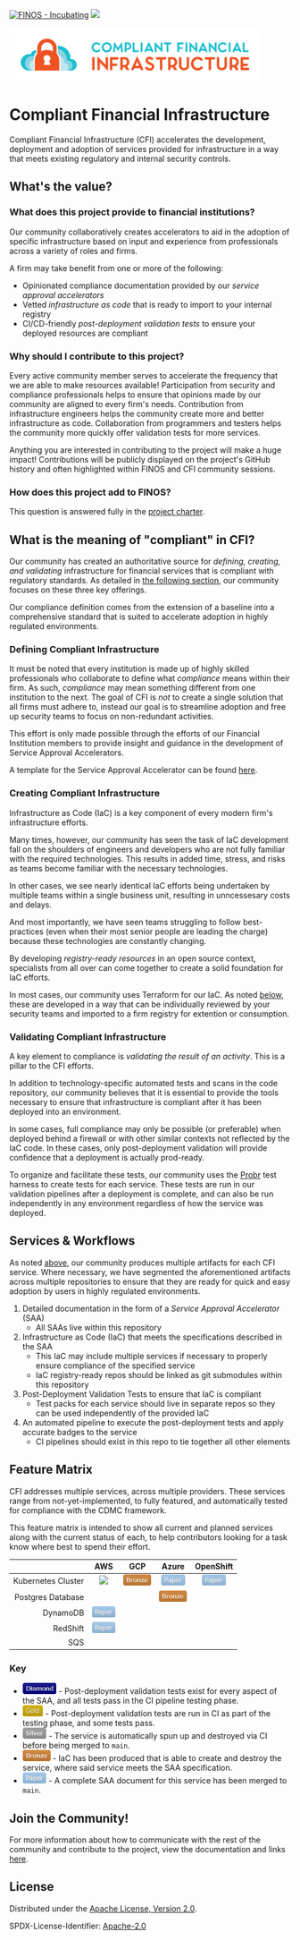 [![FINOS - Incubating](https://cdn.jsdelivr.net/gh/finos/contrib-toolbox@master/images/badge-incubating.svg)](https://finosfoundation.atlassian.net/wiki/display/FINOS/Incubating)
[<img src="https://img.shields.io/badge/slack-@finos/compliant%20financial%20infrastructure-green.svg?logo=slack">](https://finos-lf.slack.com/messages/compliant-financial-infrastructure/)

<img src="https://github.com/finos/branding/blob/master/project-logos/active-project-logos/Compliant%20Financial%20Infrastructure%20Logo/Horizontal/2021_CFI_Logo_Horizontal.png?raw=true" width="450">


# Compliant Financial Infrastructure
Compliant Financial Infrastructure (CFI) accelerates the development, deployment and adoption of services provided for infrastructure in a way that meets existing regulatory and internal security controls.

## What's the value?

### What does this project provide to financial institutions?

Our community collaboratively creates accelerators to aid in the adoption of specific infrastructure based on input and experience from professionals across a variety of roles and firms.

A firm may take benefit from one or more of the following:

- Opinionated compliance documentation provided by our *service approval accelerators*
- Vetted *infrastructure as code* that is ready to import to your internal registry
- CI/CD-friendly *post-deployment validation tests* to ensure your deployed resources are compliant

### Why should I contribute to this project?

Every active community member serves to accelerate the frequency that we are able to make resources available! Participation from security and compliance professionals helps to ensure that opinions made by our community are aligned to every firm's needs. Contribution from infrastructure engineers helps the community create more and better infrastructure as code. Collaboration from programmers and testers helps the community more quickly offer validation tests for more services.

Anything you are interested in contributing to the project will make a huge impact! Contributions will be publicly displayed on the project's GitHub history and often highlighted within FINOS and CFI community sessions.

### How does this project add to FINOS?

This question is answered fully in the [project charter](docs/project-charter.md).

## What is the meaning of "compliant" in CFI?

Our community has created an authoritative source for _defining, creating, and validating_ infrastructure for financial services that is compliant with regulatory standards.
As detailed in [the following section](#services--workflows), our community focuses on these three key offerings.

Our compliance definition comes from the extension of a baseline into a comprehensive standard that is suited to accelerate adoption in highly regulated environments.

### Defining Compliant Infrastructure

It must be noted that every institution is made up of highly skilled professionals who collaborate to define what _compliance_ means within their firm.
As such, _compliance_ may mean something different from one institution to the next. The goal of CFI is _not_ to create a single solution 
that all firms must adhere to, instead our goal is to streamline adoption and free up security teams to focus on non-redundant activities.

This effort is only made possible through the efforts of our Financial Institution members to provide insight and guidance in the development of Service Approval Accelerators.

A template for the Service Approval Accelerator can be found [here](templates/ServiceApprovalAcceleratorTemplate.md).

### Creating Compliant Infrastructure

Infrastructure as Code (IaC) is a key component of every modern firm's infrastructure efforts. 

Many times, however, our community has seen the task of IaC development fall on the shoulders of engineers and developers who are not fully familiar with the required technologies.
This results in added time, stress, and risks as teams become familiar with the necessary technologies.

In other cases, we see nearly identical IaC efforts being undertaken by multiple teams within a single business unit, resulting in unncessesary costs and delays.

And most importantly, we have seen teams struggling to follow best-practices
(even when their most senior people are leading the charge) because these technologies are constantly changing.

By developing _registry-ready resources_ in an open source context, specialists from all over can come together to create a solid foundation for IaC efforts.

In most cases, our community uses Terraform for our IaC. As noted [below](#services--workflows), these are developed in a way that can be
individually reviewed by your security teams and imported to a firm registry for extention or consumption.

### Validating Compliant Infrastructure

A key element to compliance is _validating the result of an activity_. This is a pillar to the CFI efforts.

In addition to technology-specific automated tests and scans in the code repository, our community believes that it is essential to provide
the tools necessary to ensure that infrastructure is compliant after it has been deployed into an environment.

In some cases, full compliance may only be possible (or preferable) when deployed behind a firewall or with other similar contexts not reflected by the IaC code.
In these cases, only post-deployment validation will provide confidence that a deployment is actually prod-ready.

To organize and facilitate these tests, our community uses the [Probr](https://github.com/probr) test harness to create tests for each service.
These tests are run in our validation pipelines after a deployment is complete,
and can also be run independently in any environment regardless of how the service was deployed.

## Services & Workflows

As noted [above](#what-is-the-meaning-of-compliant-in-cfi), our community produces multiple artifacts for each CFI service.
Where necessary, we have segmented the aforementioned artifacts across multiple repositories
to ensure that they are ready for quick and easy adoption by users in highly regulated environments.

1. Detailed documentation in the form of a _Service Approval Accelerator_ (SAA)
    - All SAAs live within this repository
1. Infrastructure as Code (IaC) that meets the specifications described in the SAA
    - This IaC may include multiple services if necessary to properly ensure compliance of the specified service
    - IaC registry-ready repos should be linked as git submodules within this repository
1. Post-Deployment Validation Tests to ensure that IaC is compliant
    - Test packs for each service should live in separate repos so they can be used independently of the provided IaC
1. An automated pipeline to execute the post-deployment tests and apply accurate badges to the service
    - CI pipelines should exist in this repo to tie together all other elements

## Feature Matrix

CFI addresses multiple services, across multiple providers.
These services range from not-yet-implemented, to fully featured,
and automatically tested for compliance with the CDMC framework.

This feature matrix is intended to show all current and planned services along with the current status of each,
to help contributors looking for a task know where best to spend their effort.

|                    |         AWS                                                                             |         GCP                                                     |        Azure                                                 |    OpenShift                                               |
| ------------------:|:---------------------------------------------------------------------------------------:|:--------------------------------------------------------------: |:------------------------------------------------------------:|:----------------------------------------------------------:|
| Kubernetes Cluster | ![](https://byob.yarr.is/finos/compliant-financial-infrastructure/eks-terraform)        | <img src="docs/_images/bronze.png"  alt="bronze" height="20"/>  | <img src="docs/_images/paper.png" alt="paper" height="20"/>  |<img src="docs/_images/paper.png" alt="paper" height="20"/> |
|  Postgres Database |                                                                                         |                                                                 | <img src="docs/_images/bronze.png" alt="bronze" height="20"/>|                                                            |
|           DynamoDB |  <img src="docs/_images/paper.png" alt="paper" height="20"/>                            |                                                                 |                                                              |                                                            |
|           RedShift |  <img src="docs/_images/paper.png" alt="paper" height="20"/>                            |                                                                 |                                                              |                                                            |
|                SQS |                                                                                         |                                                                 |                                                              |                                                            |


### Key

- <img src="docs/_images/diamond.png" alt="diamond" height="20"/> - Post-deployment validation tests exist for every aspect of the SAA,
and all tests pass in the CI pipeline testing phase.
- <img src="docs/_images/gold.png" alt="gold" height="20"/> - Post-deployment validation tests are run in CI as part of the testing phase,
and some tests pass.
- <img src="docs/_images/silver.png" alt="silver" height="20"/> - The service is automatically spun up and destroyed via CI before being merged to `main`.
- <img src="docs/_images/bronze.png"  alt="bronze" height="20"/> - IaC has been produced that is able to create and destroy the service,
where said service meets the SAA specification.
- <img src="docs/_images/paper.png" alt="paper" height="20"/> - A complete SAA document for this service has been merged to `main`.

## Join the Community!

For more information about how to communicate with the rest of the community and contribute to the project, view the documentation and links [here](docs/CONTRIBUTING.md).

## License

Distributed under the [Apache License, Version 2.0](http://www.apache.org/licenses/LICENSE-2.0).

SPDX-License-Identifier: [Apache-2.0](https://spdx.org/licenses/Apache-2.0)
